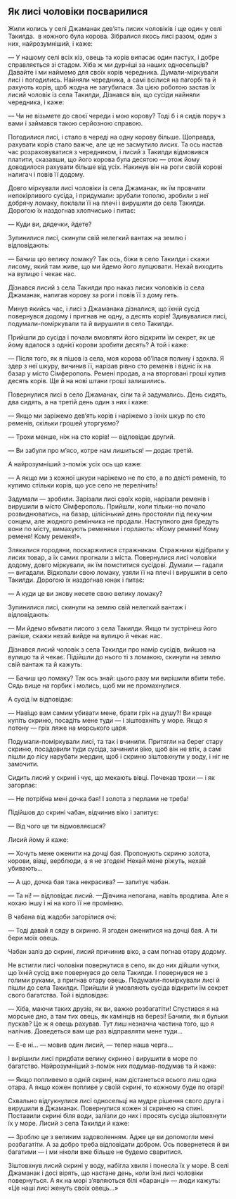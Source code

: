 ## Як лисі чоловіки посварилися

Жили колись у селі Джаманак дев’ять лисих чоловіків і ще один у селі Такилда.
 в кожного була корова.
Зібралися якось лисі разом, один з них, найрозумніший, і каже:

— У нашому селі всіх кіз, овець та корів випасає один пастух, і добре справляється зі стадом.
Хіба ж ми дурніші за наших односельців?
Давайте і ми наймемо для своїх корів чередника.
Думали-міркували лисі і погодились.
Найняли чередника, а самі всілися на пагорбі та й рахують корів, щоб жодна не загубилася.
За цією роботою застав їх лисий чоловік із села Такилди, Дізнався він, що сусіди найняли чередника, і каже:

— Чи не візьмете до своєї череди і мою корову?
Тоді б і я сидів поруч з вами і займався такою серйозною справою.

Погодилися лисі, і стало в череді на одну корову більше.
Щоправда, рахувати корів стало важче, але це не засмутило лисих.
Та ось настав час розраховуватися з чередником, і лисий з Такилди відмовився платити, сказавши, що його корова була десятою — отож йому доводилося рахувати більше від усіх.
Накинув він на роги своїй корові налигач і повів її додому.

Довго міркували лисі чоловіки із села Джаманак, як їм провчити непокірливого сусіда, і придумали: зрубали тополю, зробили з неї добрячу ломаку, поклали її на плечі і вирушили до села Такилди.
Дорогою їх наздогнав хлопчисько і питає:

— Куди ви, дядечки, йдете?

Зупинилися лисі, скинули свій нелегкий вантаж на землю і відповідають:

— Бачиш цю велику ломаку?
Так ось, біжи в село Такилди і скажи лисому, який там живе, що ми йдемо його лупцювати.
Нехай виходить на вулицю і чекає нас.

Дізнався лисий з села Такилди про наказ лисих чоловіків із села Джаманак, налигав корову за роги і повів її з дому геть.

Минув якийсь час, і лисі з Джаманака дізналися, що їхній сусід повернувся додому і пригнав не одну, а десять корів!
Здивувалися лисі, подумали-поміркували та й вирушили в село Такилди.

Прийшли до сусіда і почали вмовляти його відкрити їм секрет, як це йому вдалося з однієї корови зробити десять?
А той і каже:

— Після того, як я пішов із села, моя корова об’їлася полину і здохла.
Я здер з неї шкуру, вичинив її, нарізав рівно сто ременів і відніс їх на базар у місто Сімферополь.
Ремені продав, а на вторговані гроші купив десять корів.
Ще й на нові штани гроші залишились.

Повернулися лисі в село Джаманак, сіли та й задумались.
День сидять, два сидять, а на третій день один з них і каже:

— Якщо ми заріжемо дев’ять корів і наріжемо з їхніх шкур по сто ременів, скільки грошей уторгуємо?

— Трохи менше, ніж на сто корів! — відповідає другий.

— Ви забули про м’ясо, котре нам лишиться! — додає третій.

А найрозумніший з-поміж усіх ось що каже:

— А якщо ми з кожної шкури наріжемо не по сто, а по двісті ременів, то купимо стільки корів, що усе село не перелічить!

Задумали — зробили.
Зарізали лисі своїх корів, нарізали ременів і вирушили в місто Сімферополь.
Прийшли, коли тільки-но почало розвиднюватись, на базар, цілісінький день простояли під пекучим сонцем, але жодного ремінчика не продали.
Наступного дня бредуть вони по місту, вимахують ременями і горлають: «Кому ременя!
Кому ременя!
Кому ременя!».

Злякалися городяни, поскаржилися стражникам.
Стражники відібрали у лисих товар, а їх самих прогнали з міста.
Повернулися лисі чоловіки додому, довго міркували, як їм помститися сусідові.
Думали — гадали — вигадали.
Відкопали свою ломаку, узяли її на плечі і вирушили в село Такилди.
Дорогою їх наздогнав юнак і питає:

— А куди це ви знову несете свою велику ломаку?

Зупинилися лисі, скинули на землю свій нелегкий вантаж і відповідають:

— Ми йдемо вбивати лисого з села Такилди.
Якщо ти зустрінеш його раніше, скажи нехай вийде на вулицю й чекає нас.

Дізнався лисий чоловік з села Такилди про намір сусідів, вийшов на вулицю та й чекає.
Підійшли до нього ті з ломакою, скинули на землю свій вантаж та й кажуть:

— Бачиш цю ломаку?
Так ось знай: цього разу ми вирішили вбити тебе.
Сядь вище на горбик і молись, щоб ми не промахнулися.

А сусід їм відповідає:

— Навіщо вам самим убивати мене, брати гріх на душу?!
Ви краще купіть скриню, посадіть мене туди — і зіштовхніть у море.
Якщо я потону — гріх ляже на морського царя.

Подумали-поміркували лисі, та так і вчинили.
Притягли на берег стару скриню, посадовили туди сусіда, зачинили віко, щоб він не втік, а самі пішли до лісу нарубати жердин, щоб і скриню зіштовхнути у воду, і ніг не замочити.

Сидить лисий у скрині і чує, що мекають вівці.
Почекав трохи — і як загорлає:

— Не потрібна мені дочка бая!
І золота з перлами не треба!

Підійшов до скрині чабан, відчинив віко і запитує:

— Від чого це ти відмовляєшся?

Лисий йому й каже:

— Хочуть мене оженити на дочці бая.
Пропонують скриню золота, корови, вівці, верблюди, а я не згоден!
Нехай мене ріжуть, нехай убивають...

— А що, дочка бая така некрасива? — запитує чабан.

— Та ні! — відповідає лисий. —Дівчина непогана, навіть вродлива.
Але я кохаю іншу і ні на кого її не проміняю.

В чабана від жадоби загорілися очі:

— Тоді давай я сяду в скриню.
Я згоден оженитися на дочці бая.
А ти бери моїх овець.

Чабан заліз до скрині, лисий причинив віко, а сам погнав отару додому.

Не встигли лисі чоловіки повернутися в село, як до них дійшли чутки, що їхній сусід вже повернувся до села Такилди.
І повернувся не з голими руками, а пригнав отару овець.
Подумали-поміркували лисі й пішли до села Такилди.
Прийшли й умовляють сусіда відкрити їм секрет свого багатства.
Той і відповідає:

— Хіба, маючи таких друзів, як ви, важко розбагатіти!
Спустився я на морське дно, а там тих овець, як камінців на березі!
Бачили, як я бульки пускав?
Це ж я овець рахував.
Тут лиш незначна частина того, що я налічив.
Доведеться вам ще раз відправляти мене туди...

— Е-е ні... — мовив один лисий, — тепер наша черга...

І вирішили лисі придбати велику скриню і вирушити в море по багатство.
Найрозумніший з-поміж них подумав-подумав та й каже:

— Якщо попливемо в одній скрині, нам дістанеться всього лиш одна отара.
А якщо кожен попливе у своїй скрині, то кожному буде по отарі!

Схвально відгукнулися лисі односельці на мудре рішення свого друга і вирушили в Джаманак.
Повернулися кожен зі скринею на спині.
Поставили скрині біля води, залізли до них і просять сусіда зіштовхнути їх у море.
Лисий з села Такилди й каже:

— Зроблю це з великим задоволенням.
Адже це ви допомогли мені розбагатіти.
А за добро треба відповідати добром.
Ось повернетеся й ви багатими — і ми ніколи вже більше не будемо сваритися.

Зіштовхнув лисий скрині у воду, набігла хвиля і понесла їх у море.
В селі Джаманак і досі вірять, що настане день, коли їхні лисі чоловіки повернуться.
А як на морі з’являються білі «баранці» — люди кажуть: «Це наші лисі женуть своїх овець...»
